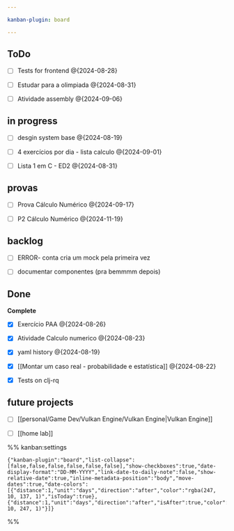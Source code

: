 ```yaml
---

kanban-plugin: board

---
```


## ToDo

- [ ] Tests for frontend @{2024-08-28}
- [ ] Estudar para a olimpiada @{2024-08-31}
- [ ] Atividade assembly @{2024-09-06}


## in progress

- [ ] desgin system base @{2024-08-19}
- [ ] 4 exercícios por dia - lista calculo @{2024-09-01}
- [ ] Lista 1 em C - ED2 @{2024-08-31}


## provas

- [ ] Prova Cálculo Numérico @{2024-09-17}
- [ ] P2 Cálculo Numérico @{2024-11-19}


## backlog

- [ ] ERROR- conta cria um mock pela primeira vez
- [ ] documentar componentes (pra bemmmm depois)


## Done

**Complete**
- [x] Exercício PAA @{2024-08-26}
- [x] Atividade Calculo numerico @{2024-08-23}
- [x] yaml history @{2024-08-19}
- [x] [[Montar um caso real - probabilidade e estatística]]
	@{2024-08-22}
- [x] Tests on clj-rq


## future projects

- [ ] [[personal/Game Dev/Vulkan Engine/Vulkan Engine|Vulkan Engine]]
- [ ] [[home lab]]




%% kanban:settings
```
{"kanban-plugin":"board","list-collapse":[false,false,false,false,false,false],"show-checkboxes":true,"date-display-format":"DD-MM-YYYY","link-date-to-daily-note":false,"show-relative-date":true,"inline-metadata-position":"body","move-dates":true,"date-colors":[{"distance":1,"unit":"days","direction":"after","color":"rgba(247, 10, 137, 1)","isToday":true},{"distance":1,"unit":"days","direction":"after","isAfter":true,"color":"rgba(152, 10, 247, 1)"}]}
```
%%